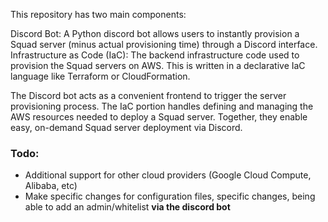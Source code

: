 This repository has two main components:

Discord Bot: A Python discord bot allows users to instantly provision a Squad server (minus actual provisioning time) through a Discord interface.
Infrastructure as Code (IaC): The backend infrastructure code used to provision the Squad servers on AWS. This is written in a declarative IaC language like Terraform or CloudFormation.

The Discord bot acts as a convenient frontend to trigger the server provisioning process. The IaC portion handles defining and managing the AWS resources needed to deploy a Squad server. Together, they enable easy, on-demand Squad server deployment via Discord.

### Todo:
- Additional support for other cloud providers (Google Cloud Compute, Alibaba, etc)
- Make specific changes for configuration files, specific changes, being able to add an admin/whitelist **via the discord bot**

